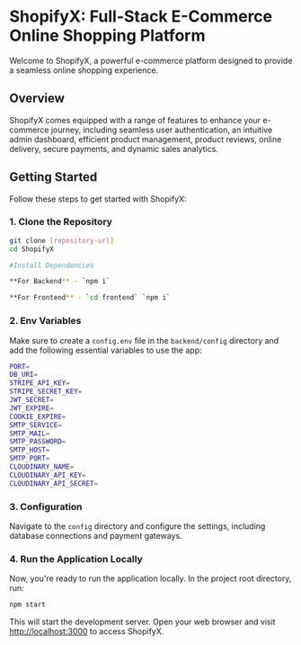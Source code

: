 
# ShopifyX: Full-Stack E-Commerce Online Shopping Platform

Welcome to ShopifyX, a powerful e-commerce platform designed to provide a seamless online shopping experience.

## Overview

ShopifyX comes equipped with a range of features to enhance your e-commerce journey, including seamless user authentication, an intuitive admin dashboard, efficient product management, product reviews, online delivery, secure payments, and dynamic sales analytics.

## Getting Started

Follow these steps to get started with ShopifyX:

### 1. Clone the Repository

```bash
git clone [repository-url]
cd ShopifyX

#Install Dependencies

**For Backend** - `npm i`

**For Frontend** - `cd frontend` `npm i`
```

### 2. Env Variables

Make sure to create a `config.env` file in the `backend/config` directory and add the following essential variables to use the app:

```bash
PORT=
DB_URI=
STRIPE_API_KEY=
STRIPE_SECRET_KEY=
JWT_SECRET=
JWT_EXPIRE=
COOKIE_EXPIRE=
SMTP_SERVICE=
SMTP_MAIL=
SMTP_PASSWORD=
SMTP_HOST=
SMTP_PORT=
CLOUDINARY_NAME=
CLOUDINARY_API_KEY=
CLOUDINARY_API_SECRET=
```

### 3. Configuration

Navigate to the `config` directory and configure the settings, including database connections and payment gateways.

### 4. Run the Application Locally

Now, you're ready to run the application locally. In the project root directory, run:

```bash
npm start
```

This will start the development server. Open your web browser and visit [http://localhost:3000](http://localhost:3000) to access ShopifyX.
```
